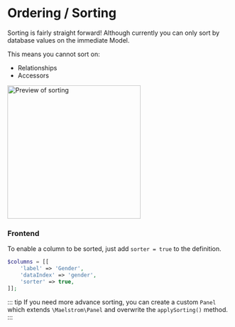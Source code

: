 # Ordering / Sorting

Sorting is fairly straight forward! Although currently you can only sort by database values on the immediate Model.

This means you cannot sort on:

- Relationships
- Accessors

<img src="/sorting-preview.jpg" alt="Preview of sorting" class="shadow m-w-full h-auto" style="width: 300px;" />

### Frontend

To enable a column to be sorted, just add `sorter = true` to the definition.

```php
$columns = [[
    'label' => 'Gender',
    'dataIndex' => 'gender',
    'sorter' => true,
]];
```

::: tip
If you need more advance sorting, you can create a custom `Panel` which extends `\Maelstrom\Panel` and overwrite the `applySorting()` method.
:::
